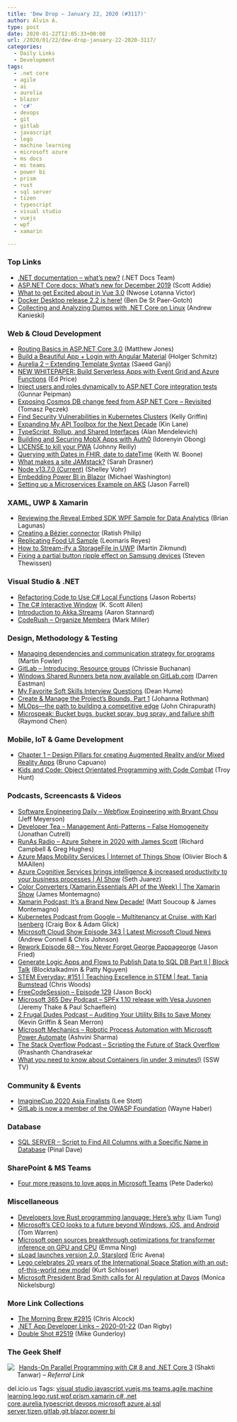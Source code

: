 ```yaml
---
title: 'Dew Drop – January 22, 2020 (#3117)'
author: Alvin A.
type: post
date: 2020-01-22T12:05:33+00:00
url: /2020/01/22/dew-drop-january-22-2020-3117/
categories:
  - Daily Links
  - Development
tags:
  - .net core
  - agile
  - ai
  - aurelia
  - blazor
  - 'c#'
  - devops
  - git
  - gitlab
  - javascript
  - lego
  - machine learning
  - microsoft azure
  - ms docs
  - ms teams
  - power bi
  - prism
  - rust
  - sql server
  - tizen
  - typescript
  - visual studio
  - vuejs
  - wpf
  - xamarin

---
```

### <a name="top"></a>Top Links

  * <a href="https://docs.microsoft.com/en-us/dotnet/whats-new/?WT.mc_id=social-twitter-alvinashcraft" target="_blank" rel="noopener noreferrer">.NET documentation &#8211; what&#8217;s new?</a> (.NET Docs Team)
  * <a href="https://docs.microsoft.com/en-us/aspnet/core/whats-new/2019-12?view=aspnetcore-3.1&WT.mc_id=social-twitter-alvinashcraft" target="_blank" rel="noopener noreferrer">ASP.NET Core docs: What&#8217;s new for December 2019</a> (Scott Addie)
  * <a href="https://www.telerik.com/blogs/what-to-get-excited-about-vue-3" target="_blank" rel="noopener noreferrer">What to get Excited about in Vue 3.0</a> (Nwose Lotanna Victor)
  * <a href="https://www.docker.com/blog/docker-desktop-release-2-2-is-here/" target="_blank" rel="noopener noreferrer">Docker Desktop release 2.2 is here!</a> (Ben De St Paer-Gotch)
  * <a href="https://devblogs.microsoft.com/premier-developer/collecting-and-analyzing-dumps-with-net-core-on-linux/" target="_blank" rel="noopener noreferrer">Collecting and Analyzing Dumps with .NET Core on Linux</a> (Andrew Kanieski)



### <a name="web"></a>Web & Cloud Development

  * <a href="http://feedproxy.google.com/~r/ExceptionNotFound/~3/xvuTTsa4ZnU/" target="_blank" rel="noopener noreferrer">Routing Basics in ASP.NET Core 3.0</a> (Matthew Jones)
  * <a href="https://developer.okta.com/blog/2020/01/21/angular-material-login" target="_blank" rel="noopener noreferrer">Build a Beautiful App + Login with Angular Material</a> (Holger Schmitz)
  * <a href="https://shahabganji.me/aurelia/aurelia2-extending-template-syntax.html" target="_blank" rel="noopener noreferrer">Aurelia 2 &#8211; Extending Template Syntax</a> (Saeed Ganji)
  * <a href="https://techcommunity.microsoft.com/t5/azurecat/new-whitepaper-build-serverless-apps-with-event-grid-and-azure/ba-p/1115736" target="_blank" rel="noopener noreferrer">NEW WHITEPAPER: Build Serverless Apps with Event Grid and Azure Functions</a> (Ed Price)
  * <a href="https://gunnarpeipman.com/aspnet-core-integration-tests-users-roles/" target="_blank" rel="noopener noreferrer">Inject users and roles dynamically to ASP.NET Core integration tests</a> (Gunnar Peipman)
  * <a href="http://www.tpeczek.com/2020/01/exposing-cosmos-db-change-feed-from.html" target="_blank" rel="noopener noreferrer">Exposing Cosmos DB change feed from ASP.NET Core &#8211; Revisited</a> (Tomasz Pęczek)
  * <a href="https://rancher.com/blog/2020/kubernetes-security-vulnerabilities/" target="_blank" rel="noopener noreferrer">Find Security Vulnerabilities in Kubernetes Clusters</a> (Kelly Griffin)
  * <a href="http://apievangelist.com/2020/01/21/expanding-my-api-toolbox-for-the-next-decade/" target="_blank" rel="noopener noreferrer">Expanding My API Toolbox for the Next Decade</a> (Kin Lane)
  * <a href="https://blog.ailon.org/typescript-rollup-and-shared-interfaces-cdeee5db9724?source=rss-7f6a1877be4b------2" target="_blank" rel="noopener noreferrer">TypeScript, Rollup, and Shared Interfaces</a> (Alan Mendelevich)
  * <a href="https://auth0.com/blog/building-and-securing-mobx-apps-with-auth0/" target="_blank" rel="noopener noreferrer">Building and Securing MobX Apps with Auth0</a> (Idorenyin Obong)
  * <a href="http://blog.johnnyreilly.com/2020/01/license-to-kill-your-pwa.html" target="_blank" rel="noopener noreferrer">LICENSE to kill your PWA</a> (Johnny Reilly)
  * <a href="http://feedproxy.google.com/~r/MotorcycleGuy/~3/TeB4sszKhso/querying-with-dates-in-fhir-date-to.html" target="_blank" rel="noopener noreferrer">Querying with Dates in FHIR, date to dateTime</a> (Keith W. Boone)
  * <a href="https://dev.to/shortdiv/what-makes-a-site-jamstack-ib1" target="_blank" rel="noopener noreferrer">What makes a site JAMstack?</a> (Sarah Drasner)
  * <a href="https://nodejs.org/en/blog/release/v13.7.0" target="_blank" rel="noopener noreferrer">Node v13.7.0 (Current)</a> (Shelley Vohr)
  * <a href="http://blazorhelpwebsite.com/Blog/tabid/61/EntryId/4373/Embedding-Power-BI-in-Blazor.aspx" target="_blank" rel="noopener noreferrer">Embedding Power BI in Blazor</a> (Michael Washington)
  * <a href="https://jfarrell.net/2020/01/21/setting-up-a-microservices-example-on-aks/" target="_blank" rel="noopener noreferrer">Setting up a Microservices Example on AKS</a> (Jason Farrell)



### <a name="silverlight"></a>XAML, UWP & Xamarin

  * <a href="https://brianlagunas.com/reviewing-the-reveal-embed-sdk-wpf-sample-for-data-analytics/" target="_blank" rel="noopener noreferrer">Reviewing the Reveal Embed SDK WPF Sample for Data Analytics</a> (Brian Lagunas)
  * <a href="https://wpfspark.wordpress.com/2019/01/18/creating-a-bezier-connector/" target="_blank" rel="noopener noreferrer">Creating a Bézier connector</a> (Ratish Philip)
  * <a href="https://askxammy.com/replicating-food-ui-sample/" target="_blank" rel="noopener noreferrer">Replicating Food UI Sample</a> (Leomaris Reyes)
  * <a href="https://blog.mzikmund.com/2020/01/how-to-stream-ify-a-uwp-storagefile/" target="_blank" rel="noopener noreferrer">How to Stream-ify a StorageFile in UWP</a> (Martin Zikmund)
  * <a href="https://www.thewissen.io/fixing-partial-button-ripple-effect-on-samsung-devices/" target="_blank" rel="noopener noreferrer">Fixing a partial button ripple effect on Samsung devices</a> (Steven Thewissen)



### <a name="dotnet"></a>Visual Studio & .NET

  * <a href="http://dontcodetired.com/blog/post/Refactoring-Code-to-Use-C-Local-Functions" target="_blank" rel="noopener noreferrer">Refactoring Code to Use C# Local Functions</a> (Jason Roberts)
  * <a href="http://odetocode.com/blogs/scott/archive/2020/01/21/the-c-interactive-window.aspx" target="_blank" rel="noopener noreferrer">The C# Interactive Window</a> (K. Scott Allen)
  * <a href="https://petabridge.com/blog/introduction-akkadotnet-streams/" target="_blank" rel="noopener noreferrer">Introduction to Akka.Streams</a> (Aaron Stannard)
  * <a href="https://community.devexpress.com/blogs/markmiller/archive/2020/01/20/coderush-organize-members.aspx" target="_blank" rel="noopener noreferrer">CodeRush – Organize Members</a> (Mark Miller)



### <a name="design"></a>Design, Methodology & Testing

  * <a href="https://martinfowler.com/articles/programs-in-product-mode.html#ManageDependenciesAndRisksDiligently" target="_blank" rel="noopener noreferrer">Managing dependencies and communication strategy for programs</a> (Martin Fowler)
  * <a href="https://about.gitlab.com/blog/2020/01/21/introducing-resource-groups/" target="_blank" rel="noopener noreferrer">GitLab &#8211; Introducing: Resource groups</a> (Chrissie Buchanan)
  * <a href="https://about.gitlab.com/blog/2020/01/21/windows-shared-runner-beta/" target="_blank" rel="noopener noreferrer">Windows Shared Runners beta now available on GitLab.com</a> (Darren Eastman)
  * <a href="http://feedproxy.google.com/~r/DeanHumesBlog/~3/5uFdBzn5I9o/" target="_blank" rel="noopener noreferrer">My Favorite Soft Skills Interview Questions</a> (Dean Hume)
  * <a href="http://feedproxy.google.com/~r/ManagingProductDevelopment/~3/D_8atns_LgY/" target="_blank" rel="noopener noreferrer">Create & Manage the Project’s Bounds, Part 1</a> (Johanna Rothman)
  * <a href="https://azure.microsoft.com/blog/mlops-the-path-to-building-a-competitive-edge/" target="_blank" rel="noopener noreferrer">MLOps—the path to building a competitive edge</a> (John Chirapurath)
  * <a href="https://devblogs.microsoft.com/oldnewthing/20200121-00/?p=103351" target="_blank" rel="noopener noreferrer">Microspeak: Bucket bugs, bucket spray, bug spray, and failure shift</a> (Raymond Chen)



### <a name="mobile"></a>Mobile, IoT & Game Development

  * <a href="http://feedproxy.google.com/~r/elbruno/~3/qRwu9Co6qsU/" target="_blank" rel="noopener noreferrer">Chapter 1 – Design Pillars for creating Augmented Reality and/or Mixed Reality Apps</a> (Bruno Capuano)
  * <a href="http://feedproxy.google.com/~r/TroyHunt/~3/IGY5AcsMEoE/" target="_blank" rel="noopener noreferrer">Kids and Code: Object Orientated Programming with Code Combat</a> (Troy Hunt)



### <a name="podcasts"></a>Podcasts, Screencasts & Videos

  * <a href="https://softwareengineeringdaily.com/2020/01/21/webflow-engineering-with-bryant-chou/" target="_blank" rel="noopener noreferrer">Software Engineering Daily &#8211; Webflow Engineering with Bryant Chou</a> (Jeff Meyerson)
  * <a href="http://developertea.simplecast.fm/e1cb8916" target="_blank" rel="noopener noreferrer">Developer Tea &#8211; Management Anti-Patterns &#8211; False Homogeneity</a> (Jonathan Cutrell)
  * <a href="http://feedproxy.google.com/~r/RunaAsRadioWma/~3/z7omhfkqOcg/default.aspx" target="_blank" rel="noopener noreferrer">RunAs Radio &#8211; Azure Sphere in 2020 with James Scott</a> (Richard Campbell & Greg Hughes)
  * <a href="https://channel9.msdn.com/Shows/Internet-of-Things-Show/Azure-Maps-Mobility-Services?WT.mc_id=DX_MVP4025064" target="_blank" rel="noopener noreferrer">Azure Maps Mobility Services | Internet of Things Show</a> (Olivier Bloch & MAAllen)
  * <a href="https://channel9.msdn.com/Shows/AI-Show/Azure-Cognitive-Services-brings-intelligence--increased-productivity-to-your-business-processes?WT.mc_id=DX_MVP4025064" target="_blank" rel="noopener noreferrer">Azure Cognitive Services brings intelligence & increased productivity to your business processes | AI Show</a> (Seth Juarez)
  * <a href="https://channel9.msdn.com/Shows/XamarinShow/Color-Converters-XamarinEssentials-API-of-the-Week?WT.mc_id=DX_MVP4025064" target="_blank" rel="noopener noreferrer">Color Converters (Xamarin.Essentials API of the Week) | The Xamarin Show</a> (James Montemagno)
  * <a href="https://devblogs.microsoft.com/xamarin/xamarin-podcast-new-decade/" target="_blank" rel="noopener noreferrer">Xamarin Podcast: It’s a Brand New Decade!</a> (Matt Soucoup & James Montemagno)
  * <a href="https://kubernetespodcast.com/episode/087-multitenancy-at-cruise/" target="_blank" rel="noopener noreferrer">Kubernetes Podcast from Google &#8211; Multitenancy at Cruise, with Karl Isenberg</a> (Craig Box & Adam Glick)
  * <a href="http://feeds.microsoftcloudshow.com/~r/microsoftcloudshowepisodes/~3/i1rRL8zJs24/" target="_blank" rel="noopener noreferrer">Microsoft Cloud Show Episode 343 | Latest Microsoft Cloud News</a> (Andrew Connell & Chris Johnson)
  * <a href="https://share.transistor.fm/s/5f0a78b2" target="_blank" rel="noopener noreferrer">Rework Episode 68 &#8211; You Never Forget George Pappageorge</a> (Jason Fried)
  * <a href="https://channel9.msdn.com/Shows/Blocktalk/Generate-Logic-Apps-and-Flows-to-Publish-Data-to-SQL-DB-Part-II?WT.mc_id=DX_MVP4025064" target="_blank" rel="noopener noreferrer">Generate Logic Apps and Flows to Publish Data to SQL DB Part II | Block Talk</a> (Blocktalkadmin & Patty Nguyen)
  * <a href="https://remarkablechatter.com/stem-everyday-151-teaching-excellence-in-stem-feat-tania-bumstead/" target="_blank" rel="noopener noreferrer">STEM Everyday: #151 | Teaching Excellence in STEM | feat. Tania Bumstead</a> (Chris Woods)
  * <a href="http://www.youtube.com/watch?v=I66O9HpQRjM" target="_blank" rel="noopener noreferrer">FreeCodeSession &#8211; Episode 129</a> (Jason Bock)
  * <a href="https://www.m365devpodcast.com/e/spfx-110-release-with-vesa-juvonen/" target="_blank" rel="noopener noreferrer">Microsoft 365 Dev Podcast &#8211; SPFx 1.10 release with Vesa Juvonen</a> (Jeremy Thake & Paul Schaeflein)
  * <a href="https://2frugaldudes.com/auditing-your-utility-bills-to-save-money/" target="_blank" rel="noopener noreferrer">2 Frugal Dudes Podcast &#8211; Auditing Your Utility Bills to Save Money</a> (Kevin Griffin & Sean Merron)
  * <a href="http://www.youtube.com/watch?v=NxJ2Zch7M2o" target="_blank" rel="noopener noreferrer">Microsoft Mechanics &#8211; Robotic Process Automation with Microsoft Power Automate</a> (Ashvini Sharma)
  * <a href="https://stackoverflow.blog/2020/01/21/scripting-the-future-of-stack-2020-plans-vision/" target="_blank" rel="noopener noreferrer">The Stack Overflow Podcast &#8211; Scripting the Future of Stack Overflow</a> (Prashanth Chandrasekar
  * <a href="http://www.youtube.com/watch?v=YCixjfW8eMg" target="_blank" rel="noopener noreferrer">What you need to know about Containers (in under 3 minutes!)</a> (SSW TV)



### <a name="events"></a>Community & Events

  * <a href="https://techcommunity.microsoft.com/t5/educator-developer-blog/imaginecup-2020-asia-finalist/ba-p/1120246" target="_blank" rel="noopener noreferrer">ImagineCup 2020 Asia Finalists</a> (Lee Stott)
  * <a href="https://about.gitlab.com/blog/2020/01/21/gitlab-is-now-a-member-of-the-owasp-foundation/" target="_blank" rel="noopener noreferrer">GitLab is now a member of the OWASP Foundation</a> (Wayne Haber)



### <a name="sql"></a>Database

  * <a href="https://blog.sqlauthority.com/2020/01/22/sql-server-script-to-find-all-columns-with-a-specific-name-in-database/" target="_blank" rel="noopener noreferrer">SQL SERVER – Script to Find All Columns with a Specific Name in Database</a> (Pinal Dave)



### <a name="sp"></a>SharePoint & MS Teams

  * <a href="https://techcommunity.microsoft.com/t5/microsoft-teams-blog/four-more-reasons-to-love-apps-in-microsoft-teams/ba-p/1119114" target="_blank" rel="noopener noreferrer">Four more reasons to love apps in Microsoft Teams</a> (Pete Daderko)



### <a name="misc"></a>Miscellaneous

  * <a href="https://www.zdnet.com/article/developers-love-rust-programming-language-heres-why/#ftag=RSSbaffb68" target="_blank" rel="noopener noreferrer">Developers love Rust programming language: Here&#8217;s why</a> (Liam Tung)
  * <a href="https://www.theverge.com/2020/1/21/21071108/microsoft-ceo-satya-nadella-iot-windows-ios-android-future" target="_blank" rel="noopener noreferrer">Microsoft’s CEO looks to a future beyond Windows, iOS, and Android</a> (Tom Warren)
  * <a href="https://cloudblogs.microsoft.com/opensource/2020/01/21/microsoft-onnx-open-source-optimizations-transformer-inference-gpu-cpu/" target="_blank" rel="noopener noreferrer">Microsoft open sources breakthrough optimizations for transformer inference on GPU and CPU</a> (Emma Ning)
  * <a href="https://www.microsoft.com/security/blog/2020/01/21/sload-launches-version-2-0-starslord/" target="_blank" rel="noopener noreferrer">sLoad launches version 2.0, Starslord</a> (Eric Avena)
  * <a href="https://www.geekwire.com/2020/lego-celebrates-20-years-international-space-station-world-new-model/" target="_blank" rel="noopener noreferrer">Lego celebrates 20 years of the International Space Station with an out-of-this-world new model</a> (Kurt Schlosser)
  * <a href="https://www.geekwire.com/2020/microsoft-president-brad-smith-calls-ai-regulation-davos/" target="_blank" rel="noopener noreferrer">Microsoft President Brad Smith calls for AI regulation at Davos</a> (Monica Nickelsburg)



### <a name="links"></a>More Link Collections

  * <a href="http://feedproxy.google.com/~r/ReflectivePerspective/~3/5H4izhGffjU/" target="_blank" rel="noopener noreferrer">The Morning Brew #2915</a> (Chris Alcock)
  * <a href="https://links.danrigby.com/2020/01/app-developer-links-2020-01-22/" target="_blank" rel="noopener noreferrer">.NET App Developer Links &#8211; 2020-01-22</a> (Dan Rigby)
  * <a href="https://afreshcup.com/home/2020/01/22/double-shot-2519.html" target="_blank" rel="noopener noreferrer">Double Shot #2519</a> (Mike Gunderloy)



### <a name="shelf"></a>The Geek Shelf

<a href="https://www.amazon.com/Hands-Parallel-Programming-NET-Core/dp/178913241X/?tag=amavin-20" target="_blank" rel="noopener noreferrer"><img decoding="async" align="left" style="margin: 0px 6px 10px 0px; border: 0px currentcolor; border-image: none; float: left; display: inline; background-image: none;" src="https://m.media-amazon.com/images/I/71tmzsQ9V4L._AC_UY218_ML3_.jpg" border="0" /></a>&nbsp;<a href="https://www.amazon.com/Hands-Parallel-Programming-NET-Core/dp/178913241X/?tag=amavin-20" target="_blank" rel="noopener noreferrer">Hands-On Parallel Programming with C# 8 and .NET Core 3</a> (Shakti Tanwar) _&#8211; Referral Link_









<div class="wlWriterEditableSmartContent" id="scid:77ECF5F8-D252-44F5-B4EB-D463C5396A79:b11d95fe-9974-4a1a-9777-5d7a198e8e9c" style="margin: 0px; padding: 0px; float: none; display: inline;">
  del.icio.us Tags: <a href="http://del.icio.us/popular/visual+studio" rel="tag">visual studio</a>,<a href="http://del.icio.us/popular/javascript" rel="tag">javascript</a>,<a href="http://del.icio.us/popular/vuejs" rel="tag">vuejs</a>,<a href="http://del.icio.us/popular/ms+teams" rel="tag">ms teams</a>,<a href="http://del.icio.us/popular/agile" rel="tag">agile</a>,<a href="http://del.icio.us/popular/machine+learning" rel="tag">machine learning</a>,<a href="http://del.icio.us/popular/lego" rel="tag">lego</a>,<a href="http://del.icio.us/popular/rust" rel="tag">rust</a>,<a href="http://del.icio.us/popular/wpf" rel="tag">wpf</a>,<a href="http://del.icio.us/popular/prism" rel="tag">prism</a>,<a href="http://del.icio.us/popular/xamarin" rel="tag">xamarin</a>,<a href="http://del.icio.us/popular/c%23" rel="tag">c#</a>,<a href="http://del.icio.us/popular/.net+core" rel="tag">.net core</a>,<a href="http://del.icio.us/popular/aurelia" rel="tag">aurelia</a>,<a href="http://del.icio.us/popular/typescript" rel="tag">typescript</a>,<a href="http://del.icio.us/popular/devops" rel="tag">devops</a>,<a href="http://del.icio.us/popular/microsoft+azure" rel="tag">microsoft azure</a>,<a href="http://del.icio.us/popular/ai" rel="tag">ai</a>,<a href="http://del.icio.us/popular/sql+server" rel="tag">sql server</a>,<a href="http://del.icio.us/popular/tizen" rel="tag">tizen</a>,<a href="http://del.icio.us/popular/gitlab" rel="tag">gitlab</a>,<a href="http://del.icio.us/popular/git" rel="tag">git</a>,<a href="http://del.icio.us/popular/blazor" rel="tag">blazor</a>,<a href="http://del.icio.us/popular/power+bi" rel="tag">power bi</a>
</div>